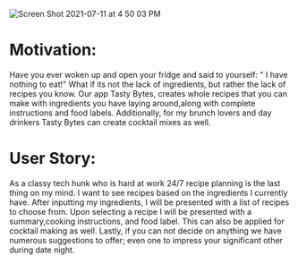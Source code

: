 






![Screen Shot 2021-07-11 at 4 50 03 PM](https://user-images.githubusercontent.com/85806673/125209702-b0770b80-e268-11eb-86a9-0aeeb9f1c91b.jpg)










# Motivation:
Have you ever woken up and open your fridge and said to yourself: " I have nothing to eat!" What if its not the lack of ingredients, but rather the lack of recipes you know. Our app Tasty Bytes, creates whole recipes that you can make with ingredients you have laying around,along with complete instructions and food labels. Additionally, for my brunch lovers and day drinkers Tasty Bytes can create cocktail mixes as well.

# User Story:
As a classy tech hunk who is hard at work 24/7 recipe planning is the last thing on my mind. I want to see recipes based on the ingredients I currently have. After inputting my ingredients, I will be presented with a list of recipes to choose from. Upon selecting a recipe I will be presented with a summary,cooking instructions, and food label. This can also be applied for cocktail making as well. Lastly, if you can not decide on anything we have numerous suggestions to offer; even one to impress your significant other during date night.
